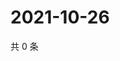 # 2021-10-26

共 0 条

<!-- BEGIN WEIBO -->
<!-- 最后更新时间 Tue Oct 26 2021 04:11:50 GMT+0800 (China Standard Time) -->

<!-- END WEIBO -->

